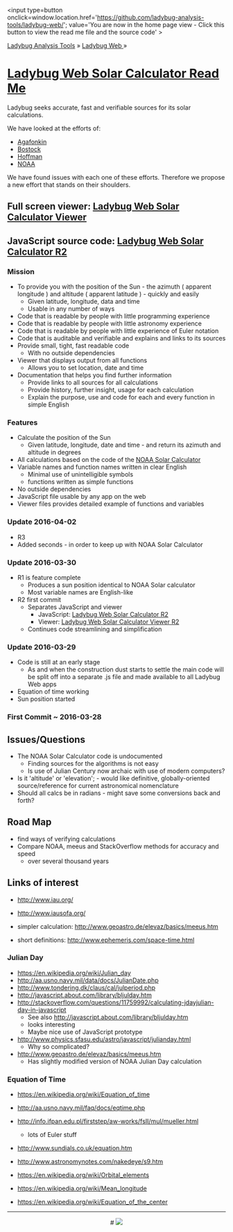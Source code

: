 ﻿<span style=display:none; >[You are now in a GitHub source code view - click this link to view the home page]( http://ladybug-analysis-tools.github.io/ladybug-web/ "View file as a web page." ) </span>
<input type=button onclick=window.location.href='https://github.com/ladybug-analysis-tools/ladybug-web/'; 
value='You are now in the home page view - Click this button to view the read me file and the source code' >

[Ladybug Analysis Tools]( http://ladybug-analysis-tools.github.io/ ) » [Ladybug Web ]( http://ladybug-analysis-tools.github.io/ladybug-web/ ) »

[Ladybug Web Solar Calculator Read Me]( #solar-calculator/readme.md )
===

Ladybug seeks accurate, fast and verifiable sources for its solar calculations.

We have looked at the efforts of:  

* [Agafonkin]( http://ladybug-analysis-tools.github.io/ladybug-web/index.html#suncalc-sandbox/readme.md )
* [Bostock]( http://ladybug-analysis-tools.github.io/ladybug-web/index.html#bostock-sandbox/readme.md )
* [Hoffman]( http://ladybug-analysis-tools.github.io/ladybug-web/sonnenverlauf/sonnenverlauf-test-r1.html )
* [NOAA]( http://ladybug-analysis-tools.github.io/ladybug-web/index.html#noaa-sandbox/readme.md )

We have found issues with each one of these efforts.
Therefore we propose a new effort that stands on their shoulders.

## Full screen viewer: [Ladybug Web Solar Calculator Viewer ]( http://ladybug-analysis-tools.github.io/ladybug-web/solar-calculator/index.html )


## JavaScript source code: [Ladybug Web Solar Calculator R2](  http://ladybug-analysis-tools.github.io/ladybug-web/solar-calculator/ladybug-web-solar-calculator-r2.js )


### Mission

* To provide you with the position of the Sun - the azimuth ( apparent longitude ) and altitude ( apparent latitude ) -  quickly and easily
	* Given latitude, longitude, data and time
	* Usable in any number of ways
* Code that is readable by people with little programming experience
* Code that is readable by people with little astronomy experience
* Code that is readable by people with little experience of Euler notation
* Code that is auditable and verifiable and explains and links to its sources
* Provide small, tight, fast readable code
	* With no outside dependencies
* Viewer that displays output from all functions
	* Allows you to set location, date and time
* Documentation that helps you find further information
	* Provide links to all sources for all calculations
	* Provide history, further insight, usage for each calculation
	* Explain the purpose, use and code for each and every function in simple English

### Features

* Calculate the position of the Sun
	* Given latitude, longitude, date and time - and return its azimuth and altitude in degrees
* All calculations based on the code of the [NOAA Solar Calculator]( http://www.esrl.noaa.gov/gmd/grad/solcalc/index.html )
* Variable names and function names written in clear English
	* Minimal use of unintelligible symbols
	* functions written as simple functions
* No outside dependencies
* JavaScript file usable by any app on the web
* Viewer files provides detailed example of functions and variables


### Update 2016-04-02

* R3
* Added seconds - in order to keep up with NOAA Solar Calculator


### Update 2016-03-30

* R1 is feature complete
	* Produces a sun position identical to NOAA Solar calculator
	* Most variable names are English-like
* R2 first commit
	* Separates JavaScript and viewer
		* JavaScript: [Ladybug Web Solar Calculator R2](  http://ladybug-analysis-tools.github.io/ladybug-web/solar-calculator/ladybug-web-solar-calculator-r2.js )
		* Viewer: [Ladybug Web Solar Calculator Viewer R2](  http://ladybug-analysis-tools.github.io/ladybug-web/solar-calculator/ladybug-web-solar-calculator-viewer-r2.html )
	* Continues code streamlining and simplification


### Update 2016-03-29

* Code is still at an early stage
	* As and when the construction dust starts to settle the main code will be split off into a separate .js file and made available to all Ladybug Web apps
* Equation of time working
* Sun position started

### First Commit ~ 2016-03-28


## Issues/Questions

* The NOAA Solar Calculator code is undocumented
	* Finding sources for the algorithms is not easy
	* Is use of Julian Century now archaic with use of modern computers?
* Is it 'altitude' or 'elevation'; - would like definitive, globally-oriented source/reference for current astronomical nomenclature
* Should all calcs be in radians - might save some conversions back and forth?


## Road Map

* find ways of verifying calculations
* Compare NOAA, meeus and StackOverflow methods for accuracy and speed
	* over several thousand years


## Links of interest

* http://www.iau.org/
* http://www.iausofa.org/

* simpler calculation: http://www.geoastro.de/elevaz/basics/meeus.htm
* short definitions: http://www.ephemeris.com/space-time.html


### Julian Day

* https://en.wikipedia.org/wiki/Julian_day
* http://aa.usno.navy.mil/data/docs/JulianDate.php
* http://www.tondering.dk/claus/cal/julperiod.php
* http://javascript.about.com/library/bljulday.htm
* http://stackoverflow.com/questions/11759992/calculating-jdayjulian-day-in-javascript
	* See also http://javascript.about.com/library/bljulday.htm
	* looks interesting
	* Maybe nice use of JavaScript prototype
* http://www.physics.sfasu.edu/astro/javascript/julianday.html
	* Why so complicated?
* http://www.geoastro.de/elevaz/basics/meeus.htm
	* Has slightly modified version of NOAA Julian Day calculation



### Equation of Time

* https://en.wikipedia.org/wiki/Equation_of_time
* http://aa.usno.navy.mil/faq/docs/eqtime.php
* http://info.ifpan.edu.pl/firststep/aw-works/fsII/mul/mueller.html
	* lots of Euler stuff
* http://www.sundials.co.uk/equation.htm
* http://www.astronomynotes.com/nakedeye/s9.htm


* https://en.wikipedia.org/wiki/Orbital_elements
* https://en.wikipedia.org/wiki/Mean_longitude
* https://en.wikipedia.org/wiki/Equation_of_the_center

***

<center>
# <a href=javascript:window.scrollTo(0,0); style=text-decoration:none; ><img src="https://assets-cdn.github.com/images/icons/emoji/unicode/1f41e.png?v6" ></a>
</center>